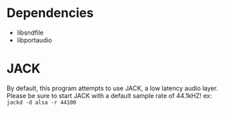 Dependencies
============

- libsndfile
- libportaudio

JACK
====

By default, this program attempts to use JACK, a low latency audio layer. Please be sure to start JACK with a default sample rate of 44.1kHZ! ex: `jackd -d alsa -r 44100`
